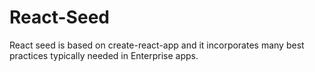 # React-Seed
React seed is based on create-react-app and it incorporates many best practices typically needed in Enterprise apps.
